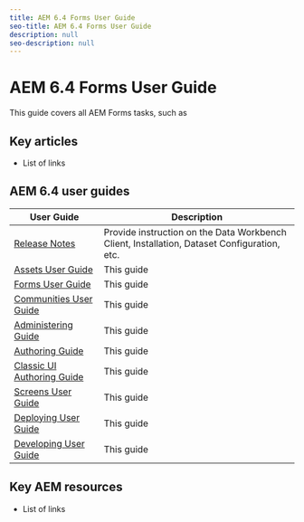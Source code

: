 ```yaml
---
title: AEM 6.4 Forms User Guide
seo-title: AEM 6.4 Forms User Guide
description: null
seo-description: null
---
```


# AEM 6.4 Forms User Guide

This guide covers all AEM Forms tasks, such as 

## Key articles

* List of links

## AEM 6.4 user guides

| User Guide | Description |
|--- |---|
| [Release Notes](home.md)|Provide instruction on the Data Workbench Client, Installation, Dataset Configuration, etc.|
| [Assets User Guide](home.md) | This guide  |
| [Forms User Guide](home.md) | This guide |
| [Communities User Guide](home.md) | This guide  |
| [Administering Guide](home.md) | This guide |
| [Authoring Guide](home.md) | This guide |
| [Classic UI Authoring Guide](home.md) | This guide  |
| [Screens User Guide](home.md) | This guide |
| [Deploying User Guide](home.md) | This guide  |
| [Developing User Guide](home.md)|This guide|

## Key AEM resources

* List of links